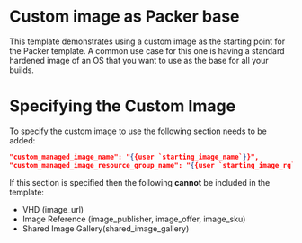 # Custom image as Packer base
This template demonstrates using a custom image as the starting point for the Packer template.
A common use case for this one is having a standard hardened image of an OS that you want to use as the base for all your builds.

# Specifying the Custom Image
To specify the custom image to use the following section needs to be added:
```json
"custom_managed_image_name": "{{user `starting_image_name`}}",
"custom_managed_image_resource_group_name": "{{user `starting_image_rg`}}",
```
If this section is specified then the following **cannot** be included in the template:
- VHD (image_url)
- Image Reference (image_publisher, image_offer, image_sku)
- Shared Image Gallery(shared_image_gallery)